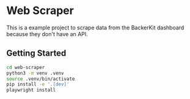 # Web Scraper

This is a example project to scrape data from the BackerKit dashboard because they don't have an API.

## Getting Started

```bash
cd web-scraper
python3 -m venv .venv
source .venv/bin/activate
pip install -e '.[dev]'
playwright install
```